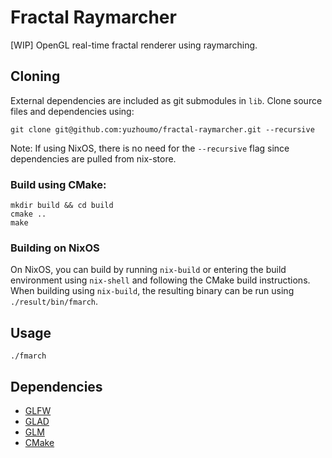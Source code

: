 # Fractal Raymarcher

[WIP] OpenGL real-time fractal renderer using raymarching.

## Cloning

External dependencies are included as git submodules in `lib`. Clone source
files and dependencies using:

```
git clone git@github.com:yuzhoumo/fractal-raymarcher.git --recursive
```

Note: If using NixOS, there is no need for the `--recursive` flag since
dependencies are pulled from nix-store.

### Build using CMake:

```
mkdir build && cd build
cmake ..
make
```

### Building on NixOS

On NixOS, you can build by running `nix-build` or entering the build
environment using `nix-shell` and following the CMake build instructions.
When building using `nix-build`, the resulting binary can be run using
`./result/bin/fmarch`.

## Usage

```
./fmarch
```

## Dependencies

- [GLFW](https://github.com/glfw/glfw)
- [GLAD](https://github.com/Dav1dde/glad)
- [GLM](https://github.com/g-truc/glm)
- [CMake](http://www.cmake.org/)
